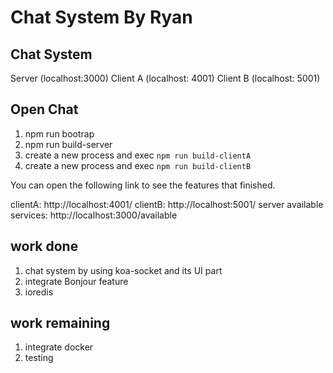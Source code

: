 # Chat System By Ryan

## Chat System

Server (localhost:3000)
Client A (localhost: 4001)
Client B (localhost: 5001)

## Open Chat
1. npm run bootrap
2. npm run build-server
3. create a new process and exec `npm run build-clientA`
4. create a new process and exec `npm run build-clientB`

You can open the following link to see the features that finished.

clientA: http://localhost:4001/
clientB: http://localhost:5001/
server available services: http://localhost:3000/available

## work done
1. chat system by using koa-socket and its UI part
2. integrate Bonjour feature
3. ioredis

## work remaining
1. integrate docker
2. testing